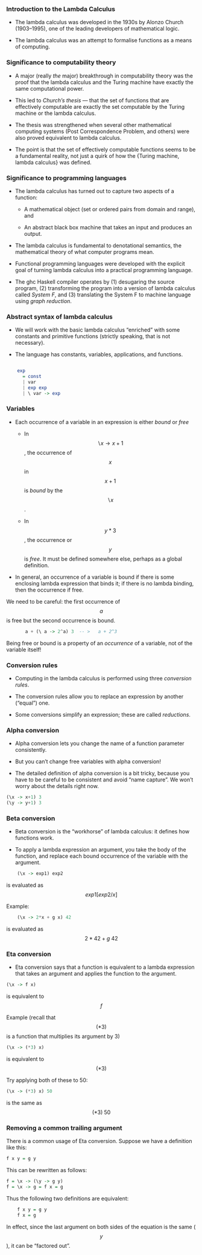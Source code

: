 ### Introduction to the  Lambda Calculus

-   The lambda calculus was developed in the 1930s by Alonzo Church
    (1903–1995), one of the leading developers of mathematical logic.

-   The lambda calculus was an attempt to formalise functions as a means
    of computing.


### Significance to computability theory

-   A major (really *the* major) breakthrough in computability theory
    was the proof that the lambda calculus and the Turing machine have
    exactly the same computational power.

-   This led to *Church’s thesis* — that the set of functions that are
    effectively computable are exactly the set computable by the Turing
    machine or the lambda calculus.

-   The thesis was strengthened when several other mathematical
    computing systems (Post Correspondence Problem, and others) were
    also proved equivalent to lambda calculus.

-   The point is that the set of effectively computable functions seems
    to be a fundamental reality, not just a quirk of how the {Turing
    machine, lambda calculus} was defined.


### Significance to programming languages

-   The lambda calculus has turned out to capture two aspects of a
    function:

    -   A mathematical object (set or ordered pairs from domain and
        range), and

    -   An abstract black box machine that takes an input and produces
        an output.

-   The lambda calculus is fundamental to denotational semantics, the
    mathematical theory of what computer programs mean.

-   Functional programming languages were developed with the explicit
    goal of turning lambda calculus into a practical programming
    language.

-   The ghc Haskell compiler operates by (1) desugaring the source
    program, (2) transforming the program into a version of lambda
    calculus called *System F*, and (3) translating the System F to
    machine language using *graph reduction*.


### Abstract syntax of lambda calculus

-   We will work with the basic lambda calculus “enriched” with some
    constants and primitive functions (strictly speaking, that is not
    necessary).

-   The language has constants, variables, applications, and functions.

<!-- -->

~~~haskell

    exp
      = const
      | var
      | exp exp
      | \ var -> exp
~~~

### Variables

-   Each occurrence of a variable in an expression is either *bound* or
    *free*

    -   In $$\backslash x \rightarrow x+1$$, the occurrence of $$x$$ in
        $$x+1$$ is *bound* by the $$\backslash x$$.

    -   In $$y*3$$, the occurrence or $$y$$ is *free*. It must be defined
        somewhere else, perhaps as a global definition.

-   In general, an occurrence of a variable is bound if there is some
    enclosing lambda expression that binds it; if there is no lambda
    binding, then the occurrence if free.

We need to be careful: the first occurrence of $$a$$ is free but the
second occurrence is bound.

~~~haskell
       a + (\ a -> 2^a) 3  -- >   a + 2^3
~~~

Being free or bound is a property of an *occurrence* of a variable, not
of the variable itself!


### Conversion rules

-   Computing in the lambda calculus is performed using three
    *conversion rules*.

-   The conversion rules allow you to replace an expression by another
    (“equal”) one.

-   Some conversions simplify an expression; these are called
    *reductions*.


### Alpha conversion

-   Alpha conversion lets you change the name of a function parameter
    consistently.

-   But you can’t change free variables with alpha conversion!

-   The detailed definition of alpha conversion is a bit tricky, because
    you have to be careful to be consistent and avoid “name capture”. We
    won’t worry about the details right now.

~~~haskell
(\x -> x+1) 3
(\y -> y+1) 3
~~~

### Beta conversion

-   Beta conversion is the “workhorse” of lambda calculus: it defines
    how functions work.

-   To apply a lambda expression an argument, you take the body of the
    function, and replace each bound occurrence of the variable with the
    argument.

~~~haskell
    (\x -> exp1) exp2
~~~ 
is evaluated as $$exp1[exp2/x]$$

Example:

~~~haskell
    (\x -> 2*x + g x) 42
~~~
is evaluated as  $$2*42 + g \;42$$

### Eta conversion

-   Eta conversion says that a function is equivalent to a lambda
    expression that takes an argument and applies the function to the
    argument.

~~~haskell
(\x -> f x) 
~~~
is equivalent to $$f$$

Example (recall that $$(*3)$$ is a function that multiplies its argument
by 3)

~~~haskell
(\x -> (*3) x) 
~~~
is equivalent to $$(*3)$$

Try applying both of these to 50:

~~~haskell
(\x -> (*3) x) 50 
~~~
is the same as $$(*3) \;50$$


### Removing a common trailing argument

There is a common usage of Eta conversion. Suppose we have a definition
like this:

~~~haskell
f x y = g y
~~~

This can be rewritten as follows:

~~~haskell
f = \x -> (\y -> g y)
f = \x -> g = f x = g
~~~

Thus the following two definitions are equivalent:

~~~haskell
    f x y = g y
    f x = g
~~~

In effect, since the last argument on both sides of the equation is the
same ($$y$$), it can be “factored out”.

